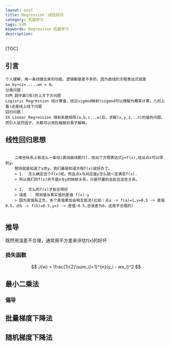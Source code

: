 ```yaml
---
layout: post
title: Regression：线性回归
category: 机器学习
tags: SVM
keywords: Regression 机器学习
description: 
---
```


[TOC]

## 引言
    个人理解，用一条线做出来的功能，逻辑都是差不多的，因为直线的方程表达式就是ax_by+cz+.....wn = 0。
    分类问题：
    SVM 超平面(线)的上方下方问题
    Logistic Regression 线计算值，经过sigmod映射(sigmod可以理解为概率计算，几何上看)还是线上线下问题
    回归问题：
    XX Linear Regression 得到系数矩阵(a,b,c...w)后，求解(x,y,z...n)的值的问题。
    而引入惩罚因子，大都可以用拉格朗日乘子解释。

## 线性回归思想
<pre><code>
    二维坐标系上有这么一条线(直线曲线都行)，给出个方程表达式y=f(x),给出点x可以得到y。
    预测就是知道了x求y。我们要是知道方程f(x)就好办了。
    > 1.  怎么确定这个f(x)呢。而且点x与对应值y怎么就一定满足f(x).
    > 所以我们的f(x)并不是x与y的映射关系，只是尽量的去拟合这些关系。
    
    > 2.  怎么的f(x)才拟合得好
    > 误差 ： 预测值与真实值的差值 f(x)-y
    > 因为差值有正负，多个差值累加会相互抵消(比如：点a -> f(a)=1,y=0.5 -> 差值0.5，点b -> f(b)=0.5,y=1 -> 差值-0.5,总误差为0，这是不合理的)

</code></pre>

## 推导
既然用误差不合理，通常用平方差来评估f(x)的好坏 

### 损失函数
$$ 
J(w) = \frac{1}{2}\sum_{i=1}^{n}(y_i - wx_i)^2
$$

## 最小二乘法
### 偏导

## 批量梯度下降法

## 随机梯度下降法


